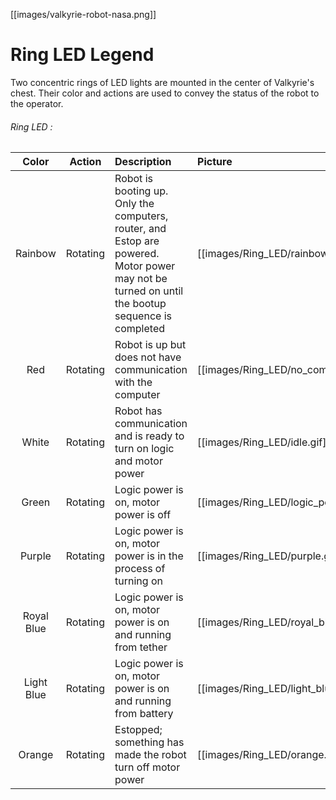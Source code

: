 [[images/valkyrie-robot-nasa.png]]  

# Ring LED Legend

Two concentric rings of LED lights are mounted in the center of Valkyrie's chest. Their color and actions are used to convey the status of the robot to the operator.   

###### Ring LED :
Color | Action | Description | Picture
:--------:|:--------:|:--------|:--------
Rainbow | Rotating | Robot is booting up. Only the computers, router, and Estop are powered. Motor power may not be turned on until the bootup sequence is completed | [[images/Ring_LED/rainbow.gif]]   
Red | Rotating | Robot is up but does not have communication with the computer | [[images/Ring_LED/no_comm.gif]]  
White | Rotating | Robot has communication and is ready to turn on logic and motor power | [[images/Ring_LED/idle.gif]]  
Green | Rotating | Logic power is on, motor power is off | [[images/Ring_LED/logic_power.gif]]  
Purple | Rotating | Logic power is on, motor power is in the process of turning on | [[images/Ring_LED/purple.gif]]
Royal Blue | Rotating | Logic power is on, motor power is on and running from tether | [[images/Ring_LED/royal_blue.gif]]
Light Blue | Rotating | Logic power is on, motor power is on and running from battery | [[images/Ring_LED/light_blue.gif]]
Orange | Rotating | Estopped; something has made the robot turn off motor power | [[images/Ring_LED/orange.gif]]
